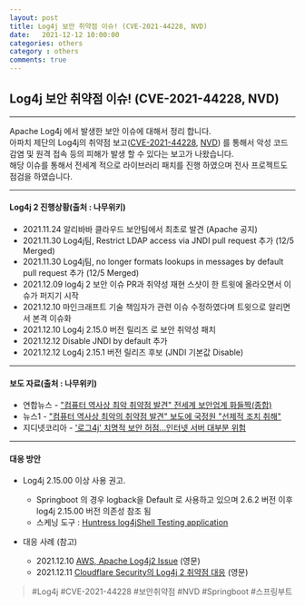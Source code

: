 ```yaml
---
layout: post
title: Log4j 보안 취약점 이슈! (CVE-2021-44228, NVD)
date:   2021-12-12 10:00:00
categories: others
category : others
comments: true 
---
```


## Log4j 보안 취약점 이슈! (CVE-2021-44228, NVD)
--------

Apache Log4j 에서 발생한 보안 이슈에 대해서 정리 합니다.  
아파치 제단의 Log4j의 취약점 보고([CVE-2021-44228](https://cve.mitre.org/cgi-bin/cvename.cgi?name=CVE-2021-44228), [NVD](https://nvd.nist.gov/vuln/detail/CVE-2021-44228)) 를 통해서 악성 코드 감염 및 원격 접속 등의 피해가 발생 할 수 있다는 보고가
나왔습니다.  
해당 이슈를 통해서 전세계 적으로 라이브러리 패치를 진행 하였으며 전사 프로젝트도 점검을 하였습니다.  

---------  

#### Log4j 2 진행상황(출처 : 나무위키)

- 2021.11.24 알리바바 클라우드 보안팀에서 최초로 발견 (Apache 공지)
- 2021.11.30 Log4j팀, Restrict LDAP access via JNDI pull request 추가 (12/5 Merged)
- 2021.11.30 Log4j팀, no longer formats lookups in messages by default pull request 추가 (12/5 Merged)
- 2021.12.09 log4j 2 보안 이슈 PR과 취약성 재현 스샷이 한 트윗에 올라오면서 이슈가 퍼지기 시작
- 2021.12.10 마인크래프트 기술 책임자가 관련 이슈 수정하였다며 트윗으로 알리면서 본격 이슈화
- 2021.12.10 Log4j 2.15.0 버전 릴리즈 로 보안 취약성 패치
- 2021.12.12 Disable JNDI by default 추가
- 2021.12.12 Log4j 2.15.1 버전 릴리즈 후보 (JNDI 기본값 Disable)

---------  
  
#### 보도 자료(출처 : 나무위키)

- 연합뉴스 - ["컴퓨터 역사상 최악 취약점 발견" 전세계 보안업계 화들짝(종합)](https://www.yna.co.kr/view/AKR20211211035951009?section=popup/print)
- 뉴스1 - ["컴퓨터 역사상 최악의 취약점 발견" 보도에 국정원 "선제적 조치 취해"](https://news.naver.com/main/tool/print.naver?oid=421&aid=0005778626)
- 지디넷코리아 - ['로그4j' 치명적 보안 허점…인터넷 서버 대부분 위험](https://news.naver.com/main/tool/print.naver?oid=092&aid=0002241848)

---------  
  
#### 대응 방안
  
- Log4j 2.15.00 이상 사용 권고.
    - Springboot 의 경우 logback을 Default 로 사용하고 있으며 2.6.2 버전 이후 log4j 2.15.00 버전 의존성 참조 됨
    - 스케닝 도구 : [Huntress log4jShell Testing application](https://labrador.iotcube.com/)
    
- 대응 사례 (참고)
    - 2021.12.10 [AWS, Apache Log4j2 Issue](https://aws.amazon.com/ko/security/security-bulletins/AWS-2021-005/) (영문)
    - 2021.12.11 [Cloudflare Security의 Log4j 2 취약점 대응](https://blog.cloudflare.com/how-cloudflare-security-responded-to-log4j2-vulnerability/) (영문)
      
  
> #Log4j #CVE-2021-44228 #보안취약점 #NVD #Springboot #스프링부트